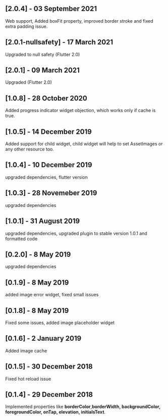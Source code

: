## [2.0.4] - 03 September 2021
Web support, Added boxFit property, improved border stroke and fixed extra padding issue. 

## [2.0.1-nullsafety] - 17 March 2021
Upgraded to null safety (Flutter 2.0)

## [2.0.1] - 09 March 2021
Upgraded (Flutter 2.0)

## [1.0.8] - 28 October 2020
Added progress indicator widget objection, which works only if cache is true.

## [1.0.5] - 14 December 2019
Added support for child widget, child widget will help to set AssetImages or any other resource too. 

## [1.0.4] - 10 December 2019
upgraded dependencies, flutter version

## [1.0.3] - 28 Novemeber 2019
upgraded dependencies

## [1.0.1] - 31 August 2019
upgraded dependencies, upgraded plugin to stable version 1.0.1 and formatted code

## [0.2.0] - 8 May 2019
upgraded dependencies

## [0.1.9] - 8 May 2019
added image error widget, fixed small issues

## [0.1.8] - 8 May 2019
Fixed some issues, added image placeholder widget  

## [0.1.6] - 2 January 2019
Added image cache 

## [0.1.5] - 30 December 2018
Fixed hot reload issue

## [0.1.4] - 29 December 2018
Implemented properties like **borderColor**,**borderWidth, backgroundColor, foregroundColor, onTap, elevation, initialsText**.
